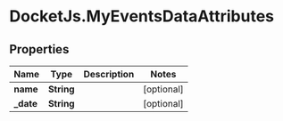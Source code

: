 # DocketJs.MyEventsDataAttributes

## Properties

Name | Type | Description | Notes
------------ | ------------- | ------------- | -------------
**name** | **String** |  | [optional] 
**_date** | **String** |  | [optional] 


